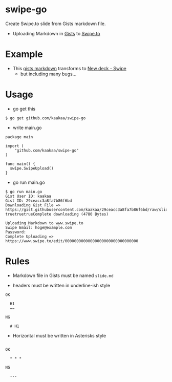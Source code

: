 swipe-go
========

Create Swipe.to slide from Gists markdown file.

* Uploading Markdown in [Gists](https://gist.github.com/ "Gists") to [Swipe.to](https://www.swipe.to/markdown/ "Swipe.to")

Example
=======

* This [gists markdown](https://gist.github.com/kaakaa/29ceacc3a8fa7b86f6bd "gists markdown") transforms to [New deck - Swipe](https://www.swipe.to/8563ch "New deck - Swipe")
  * but including many bugs...

Usage
=====

* go get this

```
$ go get github.com/kaakaa/swipe-go
```

* write main.go

```
package main

import (
	"github.com/kaakaa/swipe-go"
)

func main() {
  swipe.SwipeUpload()
}
```

* go run main.go

```
$ go run main.go
Gist User ID: kaakaa
Gist ID: 29ceacc3a8fa7b86f6bd
Downloading Gist File => https://gist.githubusercontent.com/kaakaa/29ceacc3a8fa7b86f6bd/raw/slide.md
truetruetrueComplete downloading (4780 Bytes)

Uploading Markdown to www.swipe.to
Swipe Email: hoge@example.com
Password:
Complete Uploading => https://www.swipe.to/edit/00000000000000000000000000000000
```

Rules
=====

* Markdown file in Gists must be named `slide.md`

* headers must be written in underline-ish style

```
OK

  H1
  ==
```

```
NG

  # H1
```

* Horizontal must be written in Asterisks style

```

OK

  * * *
```

```
NG

  ---
```
